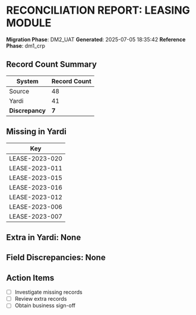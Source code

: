 # RECONCILIATION REPORT: LEASING MODULE

**Migration Phase**: DM2_UAT
**Generated**: 2025-07-05 18:35:42
**Reference Phase**: dm1_crp

## Record Count Summary
| System | Record Count |
|--------|--------------|
| Source | 48 |
| Yardi | 41 |
| **Discrepancy** | **7** |

## Missing in Yardi
| Key |
|-----|
| LEASE-2023-020 |
| LEASE-2023-011 |
| LEASE-2023-015 |
| LEASE-2023-016 |
| LEASE-2023-012 |
| LEASE-2023-006 |
| LEASE-2023-007 |

## Extra in Yardi: None

## Field Discrepancies: None

## Action Items
- [ ] Investigate missing records
- [ ] Review extra records
- [ ] Obtain business sign-off
